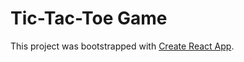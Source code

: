 # Tic-Tac-Toe Game 

This project was bootstrapped with [Create React App](https://github.com/facebook/create-react-app).

